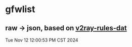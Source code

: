 # gfwlist
## raw -> json, based on [v2ray-rules-dat](https://github.com/Loyalsoldier/v2ray-rules-dat)
Tue Nov 12 12:00:53 PM CST 2024


